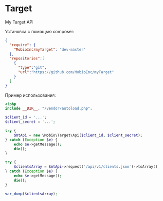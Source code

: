 # Target
My Target API

Установка с помощью composer:

```json
{
  "require": {
    "MobioInc/myTarget": "dev-master"
  },
  "repositories":[
    {
      "type":"git",
      "url":"https://github.com/MobioInc/myTarget"
    }
  ]
}
```

Пример использования:

```php
<?php
include __DIR__. "/vendor/autoload.php";

$client_id = '...';
$client_secret = '...';

try {
    $mtApi = new \Mobio\Target\Api($client_id, $client_secret);
} catch (Exception $e) {
    echo $e->getMessage();
    die();
}

try {
    $clientsArray = $mtApi->request('/api/v1/clients.json')->toArray();
} catch (Exception $e) {
    echo $e->getMessage();
    die();
}

var_dump($clientsArray);
```
